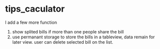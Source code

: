 # tips_caculator
I add a few more function 
1. show splited bills if more than one people share the bill
2. use permanant storage to store the bills in a tableview, data remain for later view. user can delete selected bill on the list.
